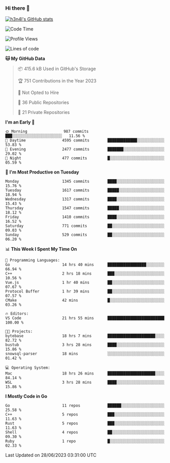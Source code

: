 ### Hi there 👋

[![h3n4l's GitHub stats](https://github-readme-stats.vercel.app/api?username=h3n4l&count_private=true&show_icons=true&theme=radical)](https://github.com/h3n4l/github-readme-stats)

<!--START_SECTION:waka-->
![Code Time](http://img.shields.io/badge/Code%20Time-1%2C357%20hrs%2027%20mins-blue)

![Profile Views](http://img.shields.io/badge/Profile%20Views-1-blue)

![Lines of code](https://img.shields.io/badge/From%20Hello%20World%20I%27ve%20Written-1.9%20million%20lines%20of%20code-blue)

**🐱 My GitHub Data** 

> 📦 415.6 kB Used in GitHub's Storage 
 > 
> 🏆 751 Contributions in the Year 2023
 > 
> 🚫 Not Opted to Hire
 > 
> 📜 36 Public Repositories 
 > 
> 🔑 21 Private Repositories 
 > 
**I'm an Early 🐤** 

```text
🌞 Morning                987 commits         ███░░░░░░░░░░░░░░░░░░░░░░   11.56 % 
🌆 Daytime                4595 commits        █████████████░░░░░░░░░░░░   53.83 % 
🌃 Evening                2477 commits        ███████░░░░░░░░░░░░░░░░░░   29.02 % 
🌙 Night                  477 commits         █░░░░░░░░░░░░░░░░░░░░░░░░   05.59 % 
```
📅 **I'm Most Productive on Tuesday** 

```text
Monday                   1345 commits        ████░░░░░░░░░░░░░░░░░░░░░   15.76 % 
Tuesday                  1617 commits        █████░░░░░░░░░░░░░░░░░░░░   18.94 % 
Wednesday                1317 commits        ████░░░░░░░░░░░░░░░░░░░░░   15.43 % 
Thursday                 1547 commits        █████░░░░░░░░░░░░░░░░░░░░   18.12 % 
Friday                   1410 commits        ████░░░░░░░░░░░░░░░░░░░░░   16.52 % 
Saturday                 771 commits         ██░░░░░░░░░░░░░░░░░░░░░░░   09.03 % 
Sunday                   529 commits         ██░░░░░░░░░░░░░░░░░░░░░░░   06.20 % 
```


📊 **This Week I Spent My Time On** 

```text
💬 Programming Languages: 
Go                       14 hrs 40 mins      █████████████████░░░░░░░░   66.94 % 
C++                      2 hrs 18 mins       ███░░░░░░░░░░░░░░░░░░░░░░   10.56 % 
Vue.js                   1 hr 40 mins        ██░░░░░░░░░░░░░░░░░░░░░░░   07.67 % 
Protocol Buffer          1 hr 39 mins        ██░░░░░░░░░░░░░░░░░░░░░░░   07.57 % 
CMake                    42 mins             █░░░░░░░░░░░░░░░░░░░░░░░░   03.26 % 

🔥 Editors: 
VS Code                  21 hrs 55 mins      █████████████████████████   100.00 % 

🐱‍💻 Projects: 
bytebase                 18 hrs 7 mins       █████████████████████░░░░   82.72 % 
bustub                   3 hrs 28 mins       ████░░░░░░░░░░░░░░░░░░░░░   15.86 % 
snowsql-parser           18 mins             ░░░░░░░░░░░░░░░░░░░░░░░░░   01.42 % 

💻 Operating System: 
Mac                      18 hrs 26 mins      █████████████████████░░░░   84.14 % 
WSL                      3 hrs 28 mins       ████░░░░░░░░░░░░░░░░░░░░░   15.86 % 
```

**I Mostly Code in Go** 

```text
Go                       11 repos            ██████░░░░░░░░░░░░░░░░░░░   25.58 % 
C++                      5 repos             ███░░░░░░░░░░░░░░░░░░░░░░   11.63 % 
Rust                     5 repos             ███░░░░░░░░░░░░░░░░░░░░░░   11.63 % 
Shell                    4 repos             ██░░░░░░░░░░░░░░░░░░░░░░░   09.30 % 
Ruby                     1 repo              █░░░░░░░░░░░░░░░░░░░░░░░░   02.33 % 
```




 Last Updated on 28/06/2023 03:31:00 UTC
<!--END_SECTION:waka-->

